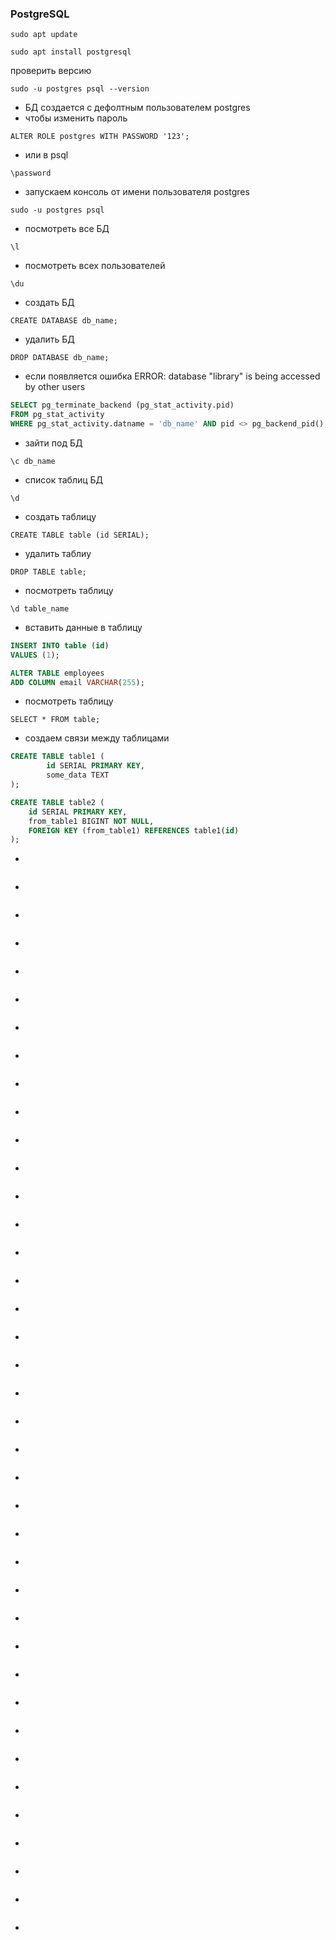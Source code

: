 ### PostgreSQL

```
sudo apt update
```
```
sudo apt install postgresql
```
проверить версию
```
sudo -u postgres psql --version
```
* БД создается с дефолтным пользователем postgres
* чтобы изменить пароль
```
ALTER ROLE postgres WITH PASSWORD '123';
```
* или в psql
```
\password
```
* запускаем консоль от имени пользователя postgres
```
sudo -u postgres psql
```
* посмотреть все БД
```
\l
```
* посмотреть всех пользователей
```
\du
```
* создать БД
```
CREATE DATABASE db_name;
```
* удалить БД
```
DROP DATABASE db_name;
```
* если появляется ошибка ERROR:  database "library" is being accessed by other users
```sql
SELECT pg_terminate_backend (pg_stat_activity.pid)
FROM pg_stat_activity
WHERE pg_stat_activity.datname = 'db_name' AND pid <> pg_backend_pid();
```
* зайти под БД
```
\c db_name
```
* список таблиц БД
```
\d
```
* создать таблицу
```
CREATE TABLE table (id SERIAL);
```
* удалить таблиу
```
DROP TABLE table;
```
* посмотреть таблицу
```
\d table_name
```
* вставить данные в таблицу
```sql
INSERT INTO table (id)
VALUES (1);
```
```sql
ALTER TABLE employees
ADD COLUMN email VARCHAR(255);
```
* посмотреть таблицу
```
SELECT * FROM table;
```
* создаем связи между таблицами
```sql
CREATE TABLE table1 (
        id SERIAL PRIMARY KEY,
        some_data TEXT 
);
```
```sql
CREATE TABLE table2 (
    id SERIAL PRIMARY KEY,
    from_table1 BIGINT NOT NULL,
    FOREIGN KEY (from_table1) REFERENCES table1(id)
);
```
* 
```

```
* 
```

```
* 
```

```
* 
```

```
* 
```

```
* 
```

```
* 
```

```
* 
```

```
* 
```

```
* 
```

```
* 
```

```
* 
```

```
* 
```

```
* 
```

```
* 
```

```
* 
```

```
* 
```

```
* 
```

```
* 
```

```
* 
```

```
* 
```

```
* 
```

```
* 
```

```
* 
```

```
* 
```

```
* 
```

```
* 
```

```
* 
```

```
* 
```

```
* 
```

```
* 
```

```
* 
```

```
* 
```

```
* 
```

```
* 
```

```
* 
```

```
* 
```

```
* 
```

```
* 
```

```
